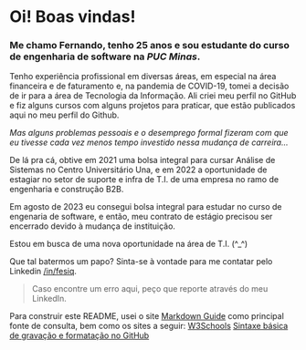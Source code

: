 # Oi! Boas vindas!

### Me chamo **Fernando**, tenho 25 anos e sou estudante do curso de engenharia de software na _PUC Minas_.

Tenho experiência profissional em diversas áreas, em especial na área financeira e de faturamento e, na pandemia de COVID-19, tomei a decisão de ir para a área de Tecnologia da Informação. Ali criei meu perfil no GitHub e fiz alguns cursos com alguns projetos para praticar, que estão publicados aqui no meu perfil do Github.

*Mas alguns problemas pessoais e o desemprego formal fizeram com que eu tivesse cada vez menos tempo investido nessa mudança de carreira...*

De lá pra cá, obtive em 2021 uma bolsa integral para cursar Análise de Sistemas no Centro Universitário Una, e em 2022 a oportunidade de estagiar no setor de suporte e infra de T.I. de uma empresa no ramo de engenharia e construção B2B. 

Em agosto de 2023 eu consegui bolsa integral para estudar no curso de engenaria de software, e então, meu contrato de estágio precisou ser encerrado devido à mudança de instituição.

Estou em busca de uma nova oportunidade na área de T.I. (^_^)

Que tal batermos um papo? Sinta-se à vontade para me contatar pelo Linkedin [/in/fesiq](https://www.linkedin.com/in/fesiq/).

> Caso encontre um erro aqui, peço que reporte através do meu LinkedIn.

Para construir este README, usei o site [Markdown Guide](https://www.markdownguide.org/basic-syntax/) como principal fonte de consulta, bem como os sites a seguir:
[W3Schools](https://www.w3schools.io/file/markdown-introduction/)
[Sintaxe básica de gravação e formatação no GitHub](https://docs.github.com/pt/get-started/writing-on-github/getting-started-with-writing-and-formatting-on-github/basic-writing-and-formatting-syntax)
